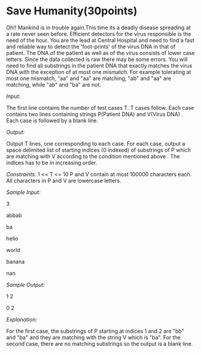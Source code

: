 Save Humanity(30points)
========================

Oh!! Mankind is in trouble again.This time its a deadly disease spreading at a rate never seen before. Efficient detectors for the virus responsible is the need of the hour. You are the lead at Central Hospital and need to find a fast and reliable way to detect the 'foot-prints' of the virus DNA in that of patient. The DNA of the patient as well as of the virus consists of lower case letters. Since the data collected is raw there may be some errors. You will need to find all substrings in the patient DNA that exactly matches the virus DNA with the exception of at most one mismatch. For example tolerating at most one mismatch, "aa" and "aa" are matching, "ab" and "aa" are matching, while "ab" and "ba" are not.

*Input:*

The first line contains the number of test cases T. T cases follow. Each case contains two lines containing strings P(Patient DNA) and V(Virus DNA) . Each case is followed by a blank line.

*Output:*

Output T lines, one corresponding to each case. For each case, output a space delimited list of starting indices (0 indexed) of substrings of P which are matching with V according to the condition mentioned above . The indices has to be in increasing order.

*Constraints:*
1 <= T <= 10
P and V contain at most 100000 characters each.
All characters in P and V are lowercase letters.

*Sample Input:*

3

abbab

ba


hello

world


banana

nan


*Sample Output:*

1 2


0 2

*Explanation:*

For the first case, the substrings of P starting at indices 1 and 2 are "bb" and "ba" and they are matching with the string V which is "ba".
For the second case, there are no matching substrings so the output is a blank line.
